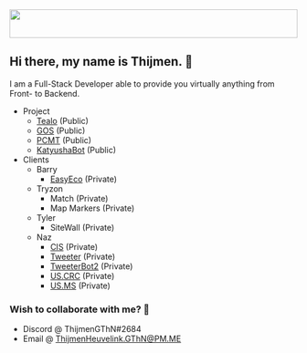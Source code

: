 <img src="https://i.imgur.com/Xt4TDXF.jpg" height="50" width="100%" />

## Hi there, my name is Thijmen. 👋
I am a Full-Stack Developer able to provide you virtually anything from Front- to Backend.

* Project
  * [Tealo](https://github.com/ThijmenGThN/Tealo) (Public)
  * [GOS](https://github.com/ThijmenGThN/GOS) (Public)
  * [PCMT](https://github.com/ThijmenGThN/PCMT) (Public)
  * [KatyushaBot](https://github.com/ThijmenGThN/KatyushaBot) (Public)
* Clients
  * Barry
    * [EasyEco](https://github.com/ThijmenGThN/EasyEco) (Private)
  * Tryzon
    * Match (Private)
    * Map Markers (Private)
  * Tyler
    * SiteWall (Private)
  * Naz
    * [CIS](https://github.com/ThijmenGThN/CIS) (Private)
    * [Tweeter](https://github.com/ThijmenGThN/Tweeter) (Private)
    * [TweeterBot2](https://github.com/ThijmenGThN/TweeterBot2) (Private)
    * [US.CRC](https://github.com/ThijmenGThN/US.CRC) (Private)
    * [US.MS](https://github.com/ThijmenGThN/US.MS) (Private)

### Wish to collaborate with me? 👏
- Discord @ ThijmenGThN#2684
- Email @ ThijmenHeuvelink.GThN@PM.ME
